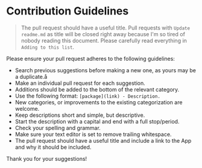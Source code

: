 # Contribution Guidelines

> The pull request should have a useful title. Pull requests with `Update readme.md` as title will be closed right away because I'm so tired of nobody reading this document. Please carefully read everything in `Adding to this list`.

Please ensure your pull request adheres to the following guidelines:

- Search previous suggestions before making a new one, as yours may be a duplicate.å
- Make an individual pull request for each suggestion.
- Additions should be added to the bottom of the relevant category.
- Use the following format: `[package](link) - Description.`
- New categories, or improvements to the existing categorization are welcome.
- Keep descriptions short and simple, but descriptive.
- Start the description with a capital and end with a full stop/period.
- Check your spelling and grammar.
- Make sure your text editor is set to remove trailing whitespace.
- The pull request should have a useful title and include a link to the App and why it should be included.

Thank you for your suggestions!


